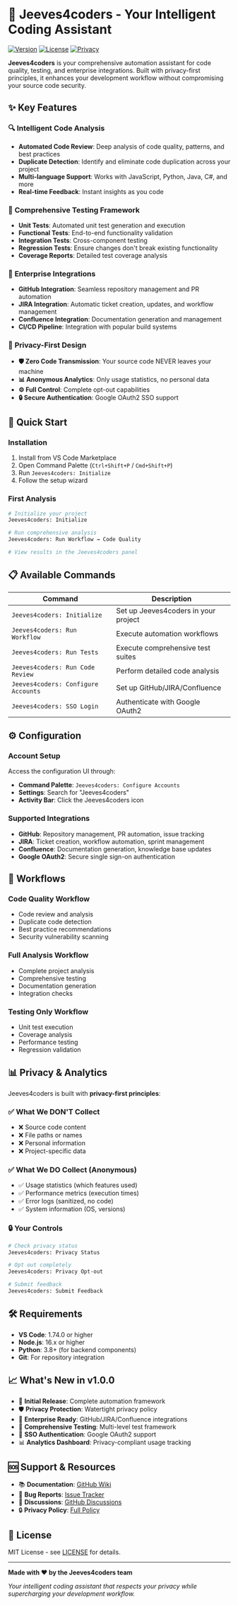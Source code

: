 # 🤖 Jeeves4coders - Your Intelligent Coding Assistant

[![Version](https://img.shields.io/badge/version-1.0.0-blue.svg)](https://marketplace.visualstudio.com/items?itemName=jeeves4coders.jeeves4coders-vscode)
[![License](https://img.shields.io/badge/license-MIT-green.svg)](https://github.com/jeeves4coders/engineering-automation-agent/blob/main/LICENSE)
[![Privacy](https://img.shields.io/badge/privacy-protected-brightgreen.svg)](https://github.com/jeeves4coders/engineering-automation-agent/blob/main/PRIVACY_POLICY.md)

**Jeeves4coders** is your comprehensive automation assistant for code quality, testing, and enterprise integrations. Built with privacy-first principles, it enhances your development workflow without compromising your source code security.

## ✨ Key Features

### 🔍 **Intelligent Code Analysis**
- **Automated Code Review**: Deep analysis of code quality, patterns, and best practices
- **Duplicate Detection**: Identify and eliminate code duplication across your project
- **Multi-language Support**: Works with JavaScript, Python, Java, C#, and more
- **Real-time Feedback**: Instant insights as you code

### 🧪 **Comprehensive Testing Framework**
- **Unit Tests**: Automated unit test generation and execution
- **Functional Tests**: End-to-end functionality validation
- **Integration Tests**: Cross-component testing
- **Regression Tests**: Ensure changes don't break existing functionality
- **Coverage Reports**: Detailed test coverage analysis

### 🔗 **Enterprise Integrations**
- **GitHub Integration**: Seamless repository management and PR automation
- **JIRA Integration**: Automatic ticket creation, updates, and workflow management
- **Confluence Integration**: Documentation generation and management
- **CI/CD Pipeline**: Integration with popular build systems

### 🔐 **Privacy-First Design**
- **🛡️ Zero Code Transmission**: Your source code NEVER leaves your machine
- **📊 Anonymous Analytics**: Only usage statistics, no personal data
- **⚙️ Full Control**: Complete opt-out capabilities
- **🔒 Secure Authentication**: Google OAuth2 SSO support

## 🚀 Quick Start

### Installation
1. Install from VS Code Marketplace
2. Open Command Palette (`Ctrl+Shift+P` / `Cmd+Shift+P`)
3. Run `Jeeves4coders: Initialize`
4. Follow the setup wizard

### First Analysis
```bash
# Initialize your project
Jeeves4coders: Initialize

# Run comprehensive analysis
Jeeves4coders: Run Workflow → Code Quality

# View results in the Jeeves4coders panel
```

## 📋 Available Commands

| Command | Description |
|---------|-------------|
| `Jeeves4coders: Initialize` | Set up Jeeves4coders in your project |
| `Jeeves4coders: Run Workflow` | Execute automation workflows |
| `Jeeves4coders: Run Tests` | Execute comprehensive test suites |
| `Jeeves4coders: Run Code Review` | Perform detailed code analysis |
| `Jeeves4coders: Configure Accounts` | Set up GitHub/JIRA/Confluence |
| `Jeeves4coders: SSO Login` | Authenticate with Google OAuth2 |

## ⚙️ Configuration

### Account Setup
Access the configuration UI through:
- **Command Palette**: `Jeeves4coders: Configure Accounts`
- **Settings**: Search for "Jeeves4coders"
- **Activity Bar**: Click the Jeeves4coders icon

### Supported Integrations
- **GitHub**: Repository management, PR automation, issue tracking
- **JIRA**: Ticket creation, workflow automation, sprint management
- **Confluence**: Documentation generation, knowledge base updates
- **Google OAuth2**: Secure single sign-on authentication

## 🔧 Workflows

### Code Quality Workflow
- Code review and analysis
- Duplicate code detection
- Best practice recommendations
- Security vulnerability scanning

### Full Analysis Workflow
- Complete project analysis
- Comprehensive testing
- Documentation generation
- Integration checks

### Testing Only Workflow
- Unit test execution
- Coverage analysis
- Performance testing
- Regression validation

## 📊 Privacy & Analytics

Jeeves4coders is built with **privacy-first principles**:

### ✅ What We DON'T Collect
- ❌ Source code content
- ❌ File paths or names
- ❌ Personal information
- ❌ Project-specific data

### ✅ What We DO Collect (Anonymous)
- ✅ Usage statistics (which features used)
- ✅ Performance metrics (execution times)
- ✅ Error logs (sanitized, no code)
- ✅ System information (OS, versions)

### 🔒 Your Controls
```bash
# Check privacy status
Jeeves4coders: Privacy Status

# Opt out completely
Jeeves4coders: Privacy Opt-out

# Submit feedback
Jeeves4coders: Submit Feedback
```

## 🛠️ Requirements

- **VS Code**: 1.74.0 or higher
- **Node.js**: 16.x or higher
- **Python**: 3.8+ (for backend components)
- **Git**: For repository integration

## 📈 What's New in v1.0.0

- 🎉 **Initial Release**: Complete automation framework
- 🛡️ **Privacy Protection**: Watertight privacy policy
- 🔗 **Enterprise Ready**: GitHub/JIRA/Confluence integrations
- 🧪 **Comprehensive Testing**: Multi-level test framework
- 🔐 **SSO Authentication**: Google OAuth2 support
- 📊 **Analytics Dashboard**: Privacy-compliant usage tracking

## 🆘 Support & Resources

- 📚 **Documentation**: [GitHub Wiki](https://github.com/jeeves4coders/engineering-automation-agent/wiki)
- 🐛 **Bug Reports**: [Issue Tracker](https://github.com/jeeves4coders/engineering-automation-agent/issues)
- 💬 **Discussions**: [GitHub Discussions](https://github.com/jeeves4coders/engineering-automation-agent/discussions)
- 🔒 **Privacy Policy**: [Full Policy](https://github.com/jeeves4coders/engineering-automation-agent/blob/main/PRIVACY_POLICY.md)

## 📄 License

MIT License - see [LICENSE](https://github.com/jeeves4coders/engineering-automation-agent/blob/main/LICENSE) for details.

---

**Made with ❤️ by the Jeeves4coders team**

*Your intelligent coding assistant that respects your privacy while supercharging your development workflow.*
